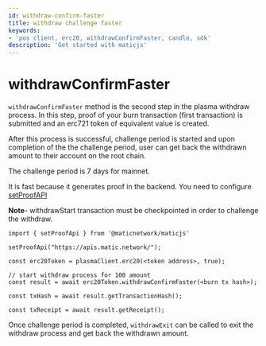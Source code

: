 ```yaml
---
id: withdraw-confirm-faster
title: withdraw challenge faster
keywords: 
- 'pos client, erc20, withdrawConfirmFaster, candle, sdk'
description: 'Get started with maticjs'
---
```


# withdrawConfirmFaster

`withdrawConfirmFaster` method is the second step in the plasma withdraw process. In this step, proof of your burn transaction (first transaction) is submitted and an erc721 token of equivalent value is created.

After this process is successful, challenge period is started and upon completion of the the challenge period, user can get back the withdrawn amount to their account on the root chain.

The challenge period is 7 days for mainnet.

<div class="highlight mb-20px mt-20px">
It is fast because it generates proof in the backend. You need to configure <a href="docs/set-proof-api">setProofAPI</a>
</div>

**Note**- withdrawStart transaction must be checkpointed in order to challenge the withdraw.

```
import { setProofApi } from '@maticnetwork/maticjs'

setProofApi("https://apis.matic.network/");

const erc20Token = plasmaClient.erc20(<token address>, true);

// start withdraw process for 100 amount
const result = await erc20Token.withdrawConfirmFaster(<burn tx hash>);

const txHash = await result.getTransactionHash();

const txReceipt = await result.getReceipt();

```

Once challenge period is completed, `withdrawExit` can be called to exit the withdraw process and get back the withdrawn amount.

